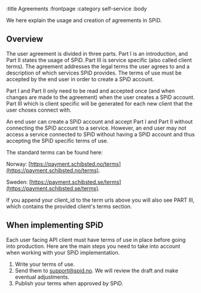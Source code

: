 :title Agreements
:frontpage
:category self-service
:body

We here explain the usage and creation of agreements in SPiD.

## Overview
The user agreement is divided in three parts. Part I is an introduction, and Part II states the usage of SPiD. Part III is service specific (also called client terms). The agreement addresses the legal terms the user agrees to and a description of which services SPiD provides. The terms of use must be accepted by the end user in order to create a SPiD account.

Part I and Part II only need to be read and accepted once (and when changes are made to the agreement) when the user creates a SPiD account. Part III which is client specific will be generated for each new client that the user choses connect with.

An end user can create a SPiD account and accept Part I and Part II without connecting the SPiD account to a service. However, an end user may not access a service connected to SPiD without having a SPiD account and thus accepting the SPiD specific terms of use.

The standard terms can be found here:

Norway: [https://payment.schibsted.no/terms](https://payment.schibsted.no/terms).

Sweden: [https://payment.schibsted.se/terms](https://payment.schibsted.se/terms).

If you append your client_id to the term urls above you will also see PART III, which contains the provided client's terms section.

## When implementing SPiD
Each user facing API client must have terms of use in place before going into production. Here are the main steps you need to take into account when working with your SPiD implementation.

1. Write your terms of use.
2. Send them to support@spid.no. We will review the draft and make eventual adjustments.
3. Publish your terms when approved by SPiD.